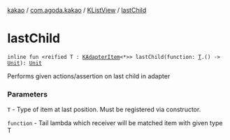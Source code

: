[kakao](../../index.md) / [com.agoda.kakao](../index.md) / [KListView](index.md) / [lastChild](./last-child.md)

# lastChild

`inline fun <reified T : `[`KAdapterItem`](../-k-adapter-item/index.md)`<*>> lastChild(function: `[`T`](last-child.md#T)`.() -> `[`Unit`](https://kotlinlang.org/api/latest/jvm/stdlib/kotlin/-unit/index.html)`): `[`Unit`](https://kotlinlang.org/api/latest/jvm/stdlib/kotlin/-unit/index.html)

Performs given actions/assertion on last child in adapter

### Parameters

`T` - Type of item at last position. Must be registered via constructor.

`function` - Tail lambda which receiver will be matched item with given type T